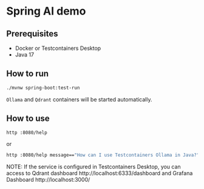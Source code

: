 # Spring AI demo

## Prerequisites

* Docker or Testcontainers Desktop
* Java 17

## How to run

```bash
./mvnw spring-boot:test-run
```

`Ollama` and `Qdrant` containers will be started automatically.

## How to use

```bash
http :8080/help
```

or

```bash
http :8080/help message=="How can I use Testcontainers Ollama in Java?"
```

NOTE: If the service is configured in Testcontainers Desktop, you can access to Qdrant dashboard http://localhost:6333/dashboard and Grafana Dashboard http://localhost:3000/

